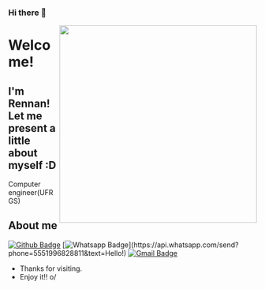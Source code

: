 ### Hi there 👋

<img align="right" width="400" height="400" src="https://media.giphy.com/media/IThjAlJnD9WNO/giphy.gif">


# Welcome!
## I'm Rennan! Let me present a little about myself :D

Computer engineer(UFRGS)


## About me 

[![Github Badge](https://img.shields.io/badge/-Github-000?style=flat-square&logo=Github&logoColor=white&link=https://github.com/RennanNagel)](https://github.com/RennanNagel)
[![Whatsapp Badge](https://img.shields.io/badge/-Whatsapp-4CA143?style=flat-square&labelColor=4CA143&logo=whatsapp&logoColor=white&link=https://api.whatsapp.com/send?phone=5551996828811&text=Hello!)](https://api.whatsapp.com/send?phone=5551996828811&text=Hello!)
[![Gmail Badge](https://img.shields.io/badge/-Gmail-c14438?style=flat-square&logo=Gmail&logoColor=white&link=mailto:nagel.rennan@gmail.com)](mailto:agel.rennan@gmail.com)


- Thanks for visiting. 
- Enjoy it!! o/
